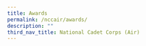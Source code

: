 ```yaml
---
title: Awards
permalink: /nccair/awards/
description: ""
third_nav_title: National Cadet Corps (Air)
---
```

